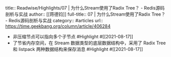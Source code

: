 title:: Readwise/Highlights/07 | 为什么Stream使用了Radix Tree？ - Redis源码剖析与实战
author:: [[蒋德钧]]
full-title:: 07 | 为什么Stream使用了Radix Tree？ - Redis源码剖析与实战
category:: #articles
url:: https://time.geekbang.org/column/article/406284

- 非压缩节点可以指向多个子节点 #Highlight #[[2021-08-17]]
- 了节省内存空间，在 Stream 数据类型的底层数据结构中，采用了 Radix Tree 和 listpack 两种数据结构来保存消息 #Highlight #[[2021-08-17]]
